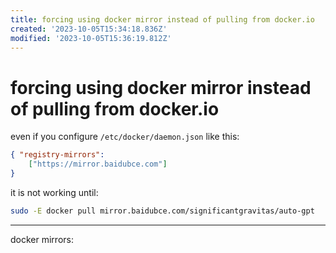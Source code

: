 ```yaml
---
title: forcing using docker mirror instead of pulling from docker.io
created: '2023-10-05T15:34:18.836Z'
modified: '2023-10-05T15:36:19.812Z'
---
```


# forcing using docker mirror instead of pulling from docker.io

even if you configure `/etc/docker/daemon.json` like this:

```json
{ "registry-mirrors": 
	["https://mirror.baidubce.com"]
}
```

it is not working until:

```bash
sudo -E docker pull mirror.baidubce.com/significantgravitas/auto-gpt
```

---

docker mirrors:

```

```
